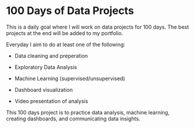 # 100 Days of Data Projects

This is a daily goal where I will work on data projects for 100 days. The best projects at the end will be added to my portfolio.

Everyday I aim to do at least one of the following:

- Data cleaning and preperation

- Exploratory Data Analysis

- Machine Learning (supervised/unsupervised)

- Dashboard visualization

- Video presentation of analysis

This 100 days project is to practice data analysis, machine learning, creating dashboards, and communicating data insights.
